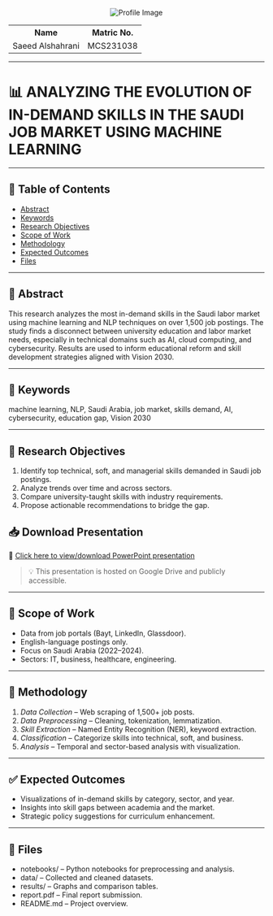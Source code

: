 <p align="center">
  <img src=""D:\Users\hp\Downloads\WhatsApp Image 2025-06-29 at 1.00.05 AM.jpeg""" alt="Profile Image"/>
</p>

<table align="center">
  <tr>
    <th>Name</th>
    <th>Matric No.</th>
  </tr>
  <tr>
    <td>Saeed Alshahrani</td>
    <td>MCS231038</td>
  </tr>
</table>

---

# 📊 ANALYZING THE EVOLUTION OF IN-DEMAND SKILLS IN THE SAUDI JOB MARKET USING MACHINE LEARNING

---

## 📑 Table of Contents
- [Abstract](#abstract)
- [Keywords](#keywords)
- [Research Objectives](#research-objectives)
- [Scope of Work](#scope-of-work)
- [Methodology](#methodology)
- [Expected Outcomes](#expected-outcomes)
- [Files](#files)

---

## 📄 Abstract  
This research analyzes the most in-demand skills in the Saudi labor market using machine learning and NLP techniques on over 1,500 job postings. The study finds a disconnect between university education and labor market needs, especially in technical domains such as AI, cloud computing, and cybersecurity. Results are used to inform educational reform and skill development strategies aligned with Vision 2030.

---

## 🧠 Keywords  
machine learning, NLP, Saudi Arabia, job market, skills demand, AI, cybersecurity, education gap, Vision 2030

---

## 🎯 Research Objectives  
1. Identify top technical, soft, and managerial skills demanded in Saudi job postings.  
2. Analyze trends over time and across sectors.  
3. Compare university-taught skills with industry requirements.  
4. Propose actionable recommendations to bridge the gap.
## 📥 Download Presentation

🔗 [Click here to view/download PowerPoint presentation](https://docs.google.com/presentation/d/1w5Q0mJ_CFtLJIpcpQRPl_KITleew_8wp/view)

> 💡 This presentation is hosted on Google Drive and publicly accessible.
---

## 📌 Scope of Work  
- Data from job portals (Bayt, LinkedIn, Glassdoor).  
- English-language postings only.  
- Focus on Saudi Arabia (2022–2024).  
- Sectors: IT, business, healthcare, engineering.

---

## 🧪 Methodology  
1. *Data Collection* – Web scraping of 1,500+ job posts.  
2. *Data Preprocessing* – Cleaning, tokenization, lemmatization.  
3. *Skill Extraction* – Named Entity Recognition (NER), keyword extraction.  
4. *Classification* – Categorize skills into technical, soft, and business.  
5. *Analysis* – Temporal and sector-based analysis with visualization.

---

## ✅ Expected Outcomes  
- Visualizations of in-demand skills by category, sector, and year.  
- Insights into skill gaps between academia and the market.  
- Strategic policy suggestions for curriculum enhancement.

---

## 📁 Files  
- notebooks/ – Python notebooks for preprocessing and analysis.  
- data/ – Collected and cleaned datasets.  
- results/ – Graphs and comparison tables.  
- report.pdf – Final report submission.  
- README.md – Project overview.
